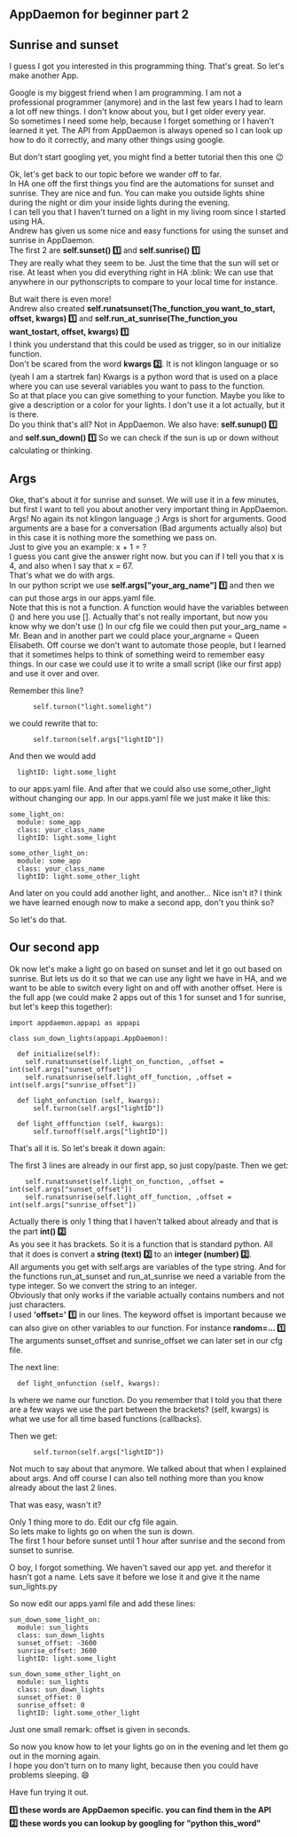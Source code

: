## AppDaemon for beginner part 2
## Sunrise and sunset

I guess I got you interested in this programming thing. That's great. So let's make another App.   

Google is my biggest friend when I am programming. I am not a professional programmer (anymore) and in the last few years I had to learn a lot off new things.  I don't know about you, but I get older every year.  
So sometimes I need some help, because I forget something or I haven't learned it yet. The API from AppDaemon is always opened so I can look up how to do it correctly, and many other things using google.

But don't start googling yet, you might find a better tutorial then this one :wink:

Ok, let's get back to our topic before we wander off to far.  
In HA one off the first things you find are the automations for sunset and sunrise. They are nice and fun. You can make you outside lights shine during the night or dim your inside lights during the evening.  
I can tell you that I haven't turned on a light in my living room since I started using HA.  
Andrew has given us some nice and easy functions for using the sunset and sunrise in AppDaemon.  
The first 2 are **self.sunset() :one:** and **self.sunrise() :one:**  
They are really what they seem to be. Just the time that the sun will set or rise. At least when you did everything right in HA :blink:
We can use that anywhere in our pythonscripts to compare to your local time for instance.  

But wait there is even more!  
Andrew also created **self.runatsunset(The_function_you want_to_start, offset, kwargs) :one:** and **self.run_at_sunrise(The_function_you want_tostart, offset, kwargs) :one:**  
I think you understand that this could be used as trigger, so in our initialize function.  
Don't be scared from the word **kwargs :two:**. It is not klingon language or so (yeah I am a startrek fan) Kwargs is a python word that is used on a place where you can use several variables you want to pass to the function.  
So at that place you can give something to your function. Maybe you like to give a description or a color for your lights. I don't use it a lot actually, but it is there.  
Do you think that's all? Not in AppDaemon. We also have: **self.sunup() :one:** and **self.sun_down() :one:** So we can check if the sun is up or down without calculating or thinking.  

## Args

Oke, that's about it for sunrise and sunset. We will use it in a few minutes, but first I want to tell you about another very important thing in AppDaemon.  
Args! No again its not klingon language ;) Args is short for arguments. Good arguments are a base for a conversation (Bad arguments actually also) but in this case it is nothing more the something we pass on.  
Just to give you an example: x + 1 = ?  
I guess you cant give the answer right now. but you can if I tell you that x is 4, and also when I say that x = 67.  
That's what we do with args.  
In our python script we use **self.args["your_arg_name"] :one:** and then we can put those args in our apps.yaml file.  
Note that this is not a function. A function would have the variables between () and here you use []. Actually that's not really important, but now you know why we don't use ()
In our cfg file we could then put your_arg_name = Mr. Bean and in another part we could place your_argname = Queen Elisabeth.
Off course we don't want to automate those people, but I learned that it sometimes helps to think of something weird to remember easy things.
In our case we could use it to write a small script (like our first app) and use it over and over.

Remember this line?

```
      self.turnon("light.somelight")
```

we could rewrite that to:

```
      self.turnon(self.args["lightID"])
```

And then we would add

```
  lightID: light.some_light
```

to our apps.yaml file.
And after that we could also use some_other_light without changing our app.
In our apps.yaml file we just make it like this:

```
some_light_on:  
  module: some_app  
  class: your_class_name  
  lightID: light.some_light  

some_other_light_on:  
  module: some_app  
  class: your_class_name  
  lightID: light.some_other_light  
```

And later on you could add another light, and another...
Nice isn't it? I think we have learned enough now to make a second app, don't you think so?

So let's do that.

## Our second app

Ok now let's make a light go on based on sunset and let it go out based on sunrise. But lets us do it so that we can use any light we have in HA, and we want to be able to switch every light on and off with another offset.
Here is the full app (we could make 2 apps out of this 1 for sunset and 1 for sunrise, but let's keep this together):

```
import appdaemon.appapi as appapi

class sun_down_lights(appapi.AppDaemon):

  def initialize(self):
    self.runatsunset(self.light_on_function, ,offset = int(self.args["sunset_offset"])
    self.runatsunrise(self.light_off_function, ,offset = int(self.args["sunrise_offset"])

  def light_onfunction (self, kwargs):
      self.turnon(self.args["lightID"])

  def light_offfunction (self, kwargs):
      self.turnoff(self.args["lightID"])
```

That's all it is. So let's break it down again:

The first 3 lines are already in our first app, so just copy/paste.
Then we get:

```
    self.runatsunset(self.light_on_function, ,offset = int(self.args["sunset_offset"])
    self.runatsunrise(self.light_off_function, ,offset = int(self.args["sunrise_offset"])
```

Actually there is only 1 thing that I haven't talked about already and that is the part **int() :two:**  
As you see it has brackets. So it is a function that is standard python. All that it does is convert a **string (text) :two:** to an **integer (number) :two:**.  
All arguments you get with self.args are variables of the type string. And for the functions run_at_sunset and run_at_sunrise we need a variable from the type integer. So we convert the string to an integer.  
Obviously that only works if the variable actually contains numbers and not just characters.  
I used **'offset=' :one:** in our lines. The keyword offset is important because we can also give on other variables to our function. For instance **random=... :one:**
The arguments sunset_offset and sunrise_offset we can later set in our cfg file.

The next line:

```
  def light_onfunction (self, kwargs):
```
Is where we name our function. Do you remember that I told you that there are a few ways we use the part between the brackets?
(self, kwargs) is what we use for all time based functions (callbacks).

Then we get:

```
      self.turnon(self.args["lightID"])
```

Not much to say about that anymore. We talked about that when I explained about args.
And off course I can also tell nothing more than you know already about the last 2 lines.

That was easy, wasn't it?

Only 1 thing more to do. Edit our cfg file again.  
So lets make to lights go on when the sun is down.  
The first 1 hour before sunset until 1 hour after sunrise and the second from sunset to sunrise.

O boy, I forgot something. We haven't saved our app yet. and therefor it hasn't got a name. Lets save it before we lose it and give it the name sun_lights.py

So now edit our apps.yaml file and add these lines:

```
sun_down_some_light_on:
  module: sun_lights
  class: sun_down_lights
  sunset_offset: -3600
  sunrise_offset: 3600
  lightID: light.some_light

sun_down_some_other_light_on
  module: sun_lights
  class: sun_down_lights
  sunset_offset: 0
  sunrise_offset: 0
  lightID: light.some_other_light
```

Just one small remark: offset is given in seconds.

So now you know how to let your lights go on in the evening and let them go out in the morning again.  
I hope you don't turn on to many light, because then you could have problems sleeping. :smile:

Have fun trying it out.

**:one: these words are AppDaemon specific. you can find them in the API**   
**:two: these words you can lookup by googling for "python this_word"**
